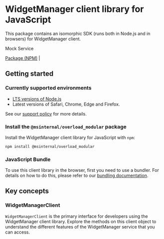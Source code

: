 # WidgetManager client library for JavaScript

This package contains an isomorphic SDK (runs both in Node.js and in browsers) for WidgetManager client.

Mock Service

[Package (NPM)](https://www.npmjs.com/package/@msinternal/overload_modular) |

## Getting started

### Currently supported environments

- [LTS versions of Node.js](https://github.com/nodejs/release#release-schedule)
- Latest versions of Safari, Chrome, Edge and Firefox.

See our [support policy](https://github.com/Azure/azure-sdk-for-js/blob/main/SUPPORT.md) for more details.


### Install the `@msinternal/overload_modular` package

Install the WidgetManager client library for JavaScript with `npm`:

```bash
npm install @msinternal/overload_modular
```



### JavaScript Bundle
To use this client library in the browser, first you need to use a bundler. For details on how to do this, please refer to our [bundling documentation](https://aka.ms/AzureSDKBundling).

## Key concepts

### WidgetManagerClient

`WidgetManagerClient` is the primary interface for developers using the WidgetManager client library. Explore the methods on this client object to understand the different features of the WidgetManager service that you can access.

